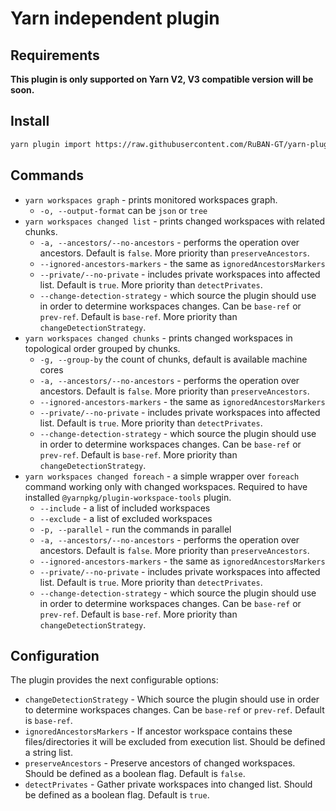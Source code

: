 # Yarn independent plugin

## Requirements

**This plugin is only supported on Yarn V2, V3 compatible version will be soon.**

## Install

```sh
yarn plugin import https://raw.githubusercontent.com/RuBAN-GT/yarn-plugin-enhanced-workspaces/master/bundles/%40yarnpkg/plugin-enhanced-workspaces.js
```

## Commands

* `yarn workspaces graph` - prints monitored workspaces graph.
  * `-o, --output-format` can be `json` or `tree`
* `yarn workspaces changed list` - prints changed workspaces with related chunks.
  * `-a, --ancestors/--no-ancestors` - performs the operation over ancestors. Default is `false`. More priority than `preserveAncestors`.
  * `--ignored-ancestors-markers` - the same as `ignoredAncestorsMarkers`
  * `--private/--no-private` - includes private workspaces into affected list. Default is `true`. More priority than `detectPrivates`.
  * `--change-detection-strategy` - which source the plugin should use in order to determine workspaces changes. Can be `base-ref` or `prev-ref`. Default is `base-ref`. More priority than `changeDetectionStrategy`.
* `yarn workspaces changed chunks` - prints changed workspaces in topological order grouped by chunks.
  * `-g, --group-by` the count of chunks, default is available machine cores
  * `-a, --ancestors/--no-ancestors` - performs the operation over ancestors. Default is `false`. More priority than `preserveAncestors`.
  * `--ignored-ancestors-markers` - the same as `ignoredAncestorsMarkers`
  * `--private/--no-private` - includes private workspaces into affected list. Default is `true`. More priority than `detectPrivates`.
  * `--change-detection-strategy` - which source the plugin should use in order to determine workspaces changes. Can be `base-ref` or `prev-ref`. Default is `base-ref`. More priority than `changeDetectionStrategy`.
* `yarn workspaces changed foreach` - a simple wrapper over `foreach` command working only with changed workspaces. Required to have installed `@yarnpkg/plugin-workspace-tools` plugin.
  * `--include` - a list of included workspaces
  * `--exclude` - a list of excluded workspaces
  * `-p, --parallel` - run the commands in parallel
  * `-a, --ancestors/--no-ancestors` - performs the operation over ancestors. Default is `false`. More priority than `preserveAncestors`.
  * `--ignored-ancestors-markers` - the same as `ignoredAncestorsMarkers`
  * `--private/--no-private` - includes private workspaces into affected list. Default is `true`. More priority than `detectPrivates`.
  * `--change-detection-strategy` - which source the plugin should use in order to determine workspaces changes. Can be `base-ref` or `prev-ref`. Default is `base-ref`. More priority than `changeDetectionStrategy`.

## Configuration

The plugin provides the next configurable options:

* `changeDetectionStrategy` - Which source the plugin should use in order to determine workspaces changes. Can be `base-ref` or `prev-ref`. Default is `base-ref`.
* `ignoredAncestorsMarkers` - If ancestor workspace contains these files/directories it will be excluded from execution list. Should be defined a string list.
* `preserveAncestors` - Preserve ancestors of changed workspaces. Should be defined as a boolean flag. Default is `false`.
* `detectPrivates` - Gather private workspaces into changed list. Should be defined as a boolean flag. Default is `true`.
